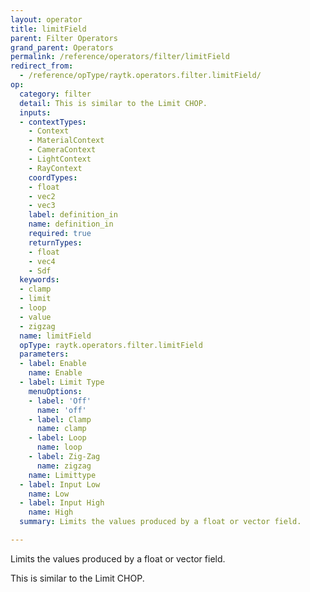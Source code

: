 ```yaml
---
layout: operator
title: limitField
parent: Filter Operators
grand_parent: Operators
permalink: /reference/operators/filter/limitField
redirect_from:
  - /reference/opType/raytk.operators.filter.limitField/
op:
  category: filter
  detail: This is similar to the Limit CHOP.
  inputs:
  - contextTypes:
    - Context
    - MaterialContext
    - CameraContext
    - LightContext
    - RayContext
    coordTypes:
    - float
    - vec2
    - vec3
    label: definition_in
    name: definition_in
    required: true
    returnTypes:
    - float
    - vec4
    - Sdf
  keywords:
  - clamp
  - limit
  - loop
  - value
  - zigzag
  name: limitField
  opType: raytk.operators.filter.limitField
  parameters:
  - label: Enable
    name: Enable
  - label: Limit Type
    menuOptions:
    - label: 'Off'
      name: 'off'
    - label: Clamp
      name: clamp
    - label: Loop
      name: loop
    - label: Zig-Zag
      name: zigzag
    name: Limittype
  - label: Input Low
    name: Low
  - label: Input High
    name: High
  summary: Limits the values produced by a float or vector field.

---
```



Limits the values produced by a float or vector field.

This is similar to the Limit CHOP.